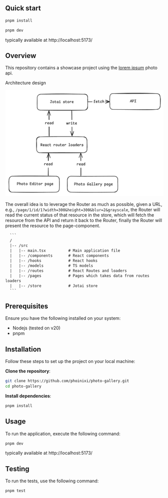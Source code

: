 ## Quick start

```sh
pnpm install
```

```sh
pnpm dev
```

typically available at http://localhost:5173/

## Overview

This repository contains a showcase project using the [lorem ipsum](https://picsum.photos/) photo api.

Architecture design

![draw](flow-draw.png)

The overall idea is to leverage the Router as much as possible, given a URL, e.g., `/page/1/id/1?width=300&height=300&blur=2&grayscale`, the Router will read the current status of that resource in the store, which will fetch the resource from the API and return it back to the Router, finally the Router will present the resource to the page-component.

      ```
      /
      |-- /src
      |   |-- main.tsx          # Main application file
      |   |-- /components       # React components
      |   |-- /hooks            # React hooks
      |   |-- /models           # TS models
      |   |-- /routes           # React Routes and loaders
      |   |-- /pages            # Pages which takes data from routes loaders
      |   |-- /store            # Jotai store
      ```

## Prerequisites

Ensure you have the following installed on your system:

- Nodejs (tested on v20)
- pnpm

## Installation

Follow these steps to set up the project on your local machine:

**Clone the repository**:
    
```sh
git clone https://github.com/phoinixi/photo-gallery.git
cd photo-gallery
```

**Install dependencies**:

```sh
pnpm install
```

## Usage

To run the application, execute the following command:

```sh
pnpm dev
```

typically available at http://localhost:5173/

## Testing

To run the tests, use the following command:

```sh
pnpm test
```
